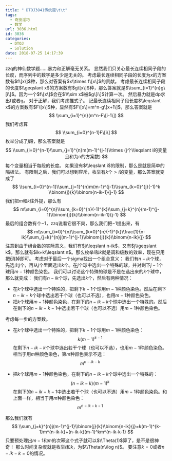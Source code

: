 ```yaml
---
title: " DTOJ3841传统题\t\t"
tags:
  - 奇技淫巧
  - 数学
url: 3036.html
id: 3036
categories:
  - DTOJ
  - Solution
date: 2018-07-25 14:17:39
---
```


zzq的神仙数学题……暴力和正解毫无关系。 显然我们只关心最长连续相同子段的长度，而序列中的数字是多少是无关的。 考虑最长连续相同子段的长度为$x$的方案数有$f\[x\]$种，那么对答案有$x\\times f\[x\]$的贡献。 考虑最长连续相同子段的长度$\\geqslant x$的方案数有$g\[x\]$种，那么答案就是$\\sum_{i=1}^{n}g\[i\]$。因为一个$f\[x\]$会在$1\\sim x$被$g\[i\]$计算一次。 然后暴力就是dp求出f或者g。 对于正解，我们考虑推式子。 记最长连续相同子段长度$\\leqslant x$的方案数有$F\[x\]$种，显然有$F\[x\]=m^n-g\[x+1\]$，那么答案就是 $$ \\sum_{i=1}^{n}(m^n-F\[i-1\]) $$ 我们考虑算 $$ \\sum_{i=0}^{n-1}F\[i\] $$ 枚举分成了$j$段，那么答案就是 $$ \\sum_{i=0}^{n-1}\\sum_{j=1}^{n}m(m-1)^{j-1}\\times (j个\\leqslant i的变量且和为n的方案数) $$ 每个变量相当于每段的长度。 如果没有$\\leqslant i$的限制，那么是就是简单的隔板法。 有限制之后，我们可以想到容斥，枚举有$k$个$>i$的变量，那么答案就变成了 $$ \\sum_{i=0}^{n-1}\\sum_{j=1}^{n}m(m-1)^{j-1}\\sum_{k=0}^{j}(-1)^k \\binom{j}{k}\\binom{n-ik-1}{j-1} $$ 我们把$m$和$k$往外提，那么有 $$ m\\sum_{i=0}^{n}\\sum_{k=0}^{n}(-1)^{k}\\sum_{j=k}^{n}(m-1)^{j-1}\\binom{j}{k}\\binom{n-ik-1}{j-1} $$ 最后的组合数有个$-1$，zzq说看它很不爽，那么我们把$-1$提出来，有 $$ m\\sum_{i=0}^{n}\\sum_{k=0}^{n}(-1)^{k}\\frac{1}{n-ik}\\sum_{j=k}^{n}j(m-1)^{j-1}\\binom{j}{k}\\binom{n-ik}{j} $$ 注意到由于组合数的实际意义，我们有$j\\leqslant n-ik$，又有$j\\geqslant k$，那么就有$ik+k\\leqslant n$。那么枚举$i$和$k$就是调和级数的效率，现在只用把$j$消掉即可。 考虑对于最后一个sigma找出一个组合意义： 我们有$n-ik$个球，先选出$j$个，再从$j$个里面选出$k$个。在$j$个球中选出一个特殊的球，并对剩下$j-1$个球用$m-1$种颜色染色。 我们可以讨论这个特殊的球是不是在选出来的$k$个球中，那么就变成： 我们有$n-ik$个球，先选出$k$个，然后有两种情况：

*   在$k$个球中选出一个特殊的，把剩下$k-1$个球用$m-1$种颜色染色。然后在剩下$n-ik-k$个球中选出若干个球（也可以不选），也用$m-1$种颜色染色。
*   把$k$个球用$m-1$种颜色染色，在剩下的$n-ik-k$个球中选出一个特殊的。然后在剩下的$n-ik-k-1$中选出若干个球（也可以不选）用$m-1$种颜色染色。

考虑每一步的方案数。

*   在$k$个球中选出一个特殊的，把剩下$k-1$个球用$m-1$种颜色染色：$$k(m-1)^{k-1}$$在剩下$n-ik-k$个球中选出若干个球（也可以不选），也用$m-1$种颜色染色。相当于用$m$种颜色染色，第$m$种颜色表示不选：$$m^{n-ik-k}$$

*   把$k$个球用$m-1$种颜色染色，在剩下的$n-ik-k$个球中选出一个特殊的：$$(n-ik-k)(m-1)^k$$在剩下的$n-ik-k-1$中选出若干个球（也可以不选）用$m-1$种颜色染色。和上面一样，相当于用$m$种颜色染色：$$m^{n-ik-k-1}$$

那么我们就有 $$ \\sum_{j=k}^{n}j(m-1)^{j-1}\\binom{j}{k}\\binom{n-ik}{j}=k(m-1)^{k-1}m^{n-ik-k}+(n-ik-k)(m-1)^km^{n-ik-k-1} $$ 只要预处理出$m-1$和$m$的次幂这个式子就可以$\\Theta(1)$算了，是不是很神奇！ 那么时间复杂度就是枚举$i$和$k$，为$\\Theta(n\\log n)$。 要注意$k=0$或者$n-ik-k=0$的情况。
